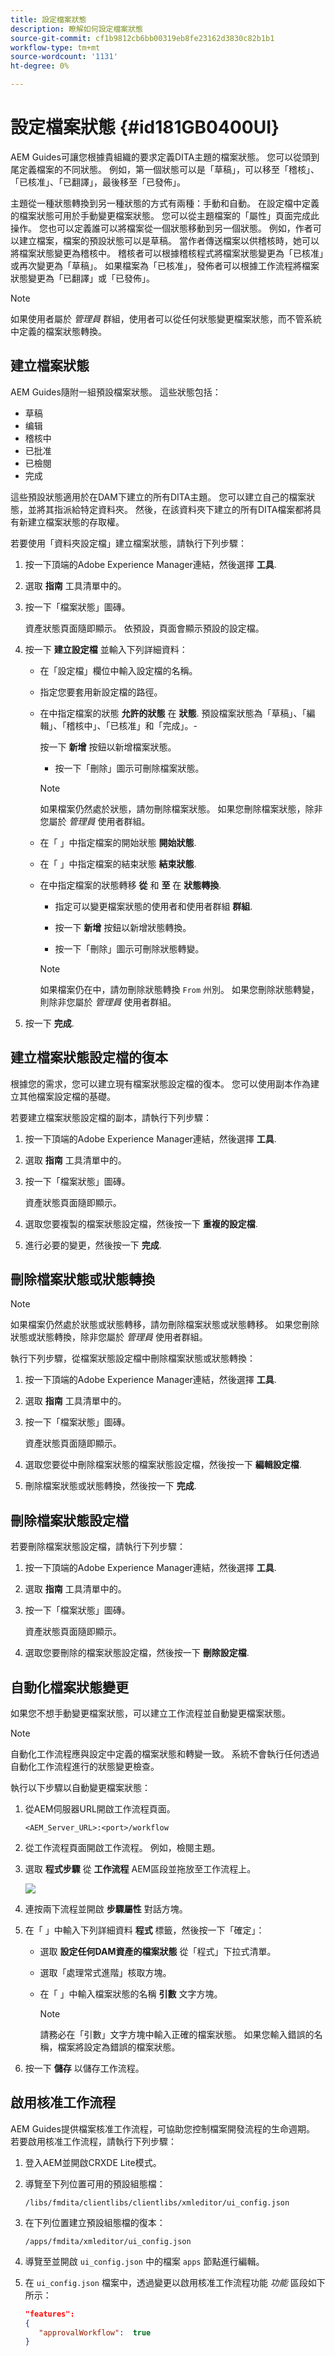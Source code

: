 ```yaml
---
title: 設定檔案狀態
description: 瞭解如何設定檔案狀態
source-git-commit: cf1b9812cb6bb00319eb8fe23162d3830c82b1b1
workflow-type: tm+mt
source-wordcount: '1131'
ht-degree: 0%

---
```



# 設定檔案狀態 {#id181GB0400UI}

AEM Guides可讓您根據貴組織的要求定義DITA主題的檔案狀態。 您可以從頭到尾定義檔案的不同狀態。 例如，第一個狀態可以是「草稿」，可以移至「稽核」、「已核准」、「已翻譯」，最後移至「已發佈」。

主題從一種狀態轉換到另一種狀態的方式有兩種：手動和自動。 在設定檔中定義的檔案狀態可用於手動變更檔案狀態。 您可以從主題檔案的「屬性」頁面完成此操作。 您也可以定義誰可以將檔案從一個狀態移動到另一個狀態。 例如，作者可以建立檔案，檔案的預設狀態可以是草稿。 當作者傳送檔案以供稽核時，她可以將檔案狀態變更為稽核中。 稽核者可以根據稽核程式將檔案狀態變更為「已核准」或再次變更為「草稿」。 如果檔案為「已核准」，發佈者可以根據工作流程將檔案狀態變更為「已翻譯」或「已發佈」。

>[!NOTE]
>
> 如果使用者屬於 *管理員* 群組，使用者可以從任何狀態變更檔案狀態，而不管系統中定義的檔案狀態轉換。

## 建立檔案狀態

AEM Guides隨附一組預設檔案狀態。 這些狀態包括：

- 草稿
- 编辑
- 稽核中
- 已批准
- 已檢閱
- 完成

這些預設狀態適用於在DAM下建立的所有DITA主題。 您可以建立自己的檔案狀態，並將其指派給特定資料夾。 然後，在該資料夾下建立的所有DITA檔案都將具有新建立檔案狀態的存取權。

若要使用「資料夾設定檔」建立檔案狀態，請執行下列步驟：

1. 按一下頂端的Adobe Experience Manager連結，然後選擇 **工具**.
1. 選取 **指南** 工具清單中的。
1. 按一下「檔案狀態」圖磚。

   資產狀態頁面隨即顯示。 依預設，頁面會顯示預設的設定檔。

1. 按一下 **建立設定檔** 並輸入下列詳細資料：
   - 在「設定檔」欄位中輸入設定檔的名稱。
   - 指定您要套用新設定檔的路徑。
   - 在中指定檔案的狀態 **允許的狀態** 在 **狀態**. 預設檔案狀態為「草稿」、「編輯」、「稽核中」、「已核准」和「完成」。-

      按一下 **新增** 按鈕以新增檔案狀態。

      - 按一下「刪除」圖示可刪除檔案狀態。
      >[!NOTE]
      >
      > 如果檔案仍然處於狀態，請勿刪除檔案狀態。 如果您刪除檔案狀態，除非您屬於 *管理員* 使用者群組。

   - 在「 」中指定檔案的開始狀態 **開始狀態**.
   - 在「 」中指定檔案的結束狀態 **結束狀態**.
   - 在中指定檔案的狀態轉移 **從** 和 **至** 在 **狀態轉換**.

      - 指定可以變更檔案狀態的使用者和使用者群組 **群組**.

      - 按一下 **新增** 按鈕以新增狀態轉換。

      - 按一下「刪除」圖示可刪除狀態轉變。
      >[!NOTE]
      >
      > 如果檔案仍在中，請勿刪除狀態轉換 `From` 州別。 如果您刪除狀態轉變，則除非您屬於 *管理員* 使用者群組。



1. 按一下 **完成**.

## 建立檔案狀態設定檔的復本

根據您的需求，您可以建立現有檔案狀態設定檔的復本。 您可以使用副本作為建立其他檔案設定檔的基礎。

若要建立檔案狀態設定檔的副本，請執行下列步驟：

1. 按一下頂端的Adobe Experience Manager連結，然後選擇 **工具**.
1. 選取 **指南** 工具清單中的。
1. 按一下「檔案狀態」圖磚。

   資產狀態頁面隨即顯示。

1. 選取您要複製的檔案狀態設定檔，然後按一下 **重複的設定檔**.
1. 進行必要的變更，然後按一下 **完成**.

## 刪除檔案狀態或狀態轉換

>[!NOTE]
>
> 如果檔案仍然處於狀態或狀態轉移，請勿刪除檔案狀態或狀態轉移。 如果您刪除狀態或狀態轉換，除非您屬於 *管理員* 使用者群組。

執行下列步驟，從檔案狀態設定檔中刪除檔案狀態或狀態轉換：

1. 按一下頂端的Adobe Experience Manager連結，然後選擇 **工具**.
1. 選取 **指南** 工具清單中的。
1. 按一下「檔案狀態」圖磚。

   資產狀態頁面隨即顯示。

1. 選取您要從中刪除檔案狀態的檔案狀態設定檔，然後按一下 **編輯設定檔**.
1. 刪除檔案狀態或狀態轉換，然後按一下 **完成**.

## 刪除檔案狀態設定檔

若要刪除檔案狀態設定檔，請執行下列步驟：

1. 按一下頂端的Adobe Experience Manager連結，然後選擇 **工具**.
1. 選取 **指南** 工具清單中的。
1. 按一下「檔案狀態」圖磚。

   資產狀態頁面隨即顯示。

1. 選取您要刪除的檔案狀態設定檔，然後按一下 **刪除設定檔**.

## 自動化檔案狀態變更

如果您不想手動變更檔案狀態，可以建立工作流程並自動變更檔案狀態。

>[!NOTE]
>
> 自動化工作流程應與設定中定義的檔案狀態和轉變一致。 系統不會執行任何透過自動化工作流程進行的狀態變更檢查。

執行以下步驟以自動變更檔案狀態：

1. 從AEM伺服器URL開啟工作流程頁面。

   `<AEM_Server_URL>:<port>/workflow`

1. 從工作流程頁面開啟工作流程。 例如，檢閱主題。
1. 選取 **程式步驟** 從 **工作流程** AEM區段並拖放至工作流程上。

   ![](assets/process-step-workflow.png)

1. 連按兩下流程並開啟 **步驟屬性** 對話方塊。
1. 在「 」中輸入下列詳細資料 **程式** 標籤，然後按一下「確定」：
   - 選取 **設定任何DAM資產的檔案狀態** 從「程式」下拉式清單。
   - 選取「處理常式進階」核取方塊。
   - 在「 」中輸入檔案狀態的名稱 **引數** 文字方塊。

      >[!NOTE]
      >
      > 請務必在「引數」文字方塊中輸入正確的檔案狀態。 如果您輸入錯誤的名稱，檔案將設定為錯誤的檔案狀態。

1. 按一下 **儲存** 以儲存工作流程。

## 啟用核准工作流程

AEM Guides提供檔案核准工作流程，可協助您控制檔案開發流程的生命週期。 若要啟用核准工作流程，請執行下列步驟：

1. 登入AEM並開啟CRXDE Lite模式。

1. 導覽至下列位置可用的預設組態檔：

   `/libs/fmdita/clientlibs/clientlibs/xmleditor/ui_config.json`

1. 在下列位置建立預設組態檔的復本：

   `/apps/fmdita/xmleditor/ui_config.json`

1. 導覽至並開啟 `ui_config.json` 中的檔案 `apps` 節點進行編輯。

1. 在 `ui_config.json` 檔案中，透過變更以啟用核准工作流程功能 *功能* 區段如下所示：

   ```json
   "features":  
   { 
      "approvalWorkflow":  true 
   }
   ```


